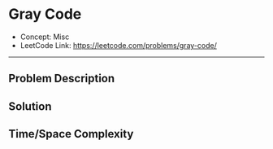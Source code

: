 # Gray Code

- Concept: Misc
- LeetCode Link: https://leetcode.com/problems/gray-code/

---

## Problem Description

## Solution

## Time/Space Complexity

